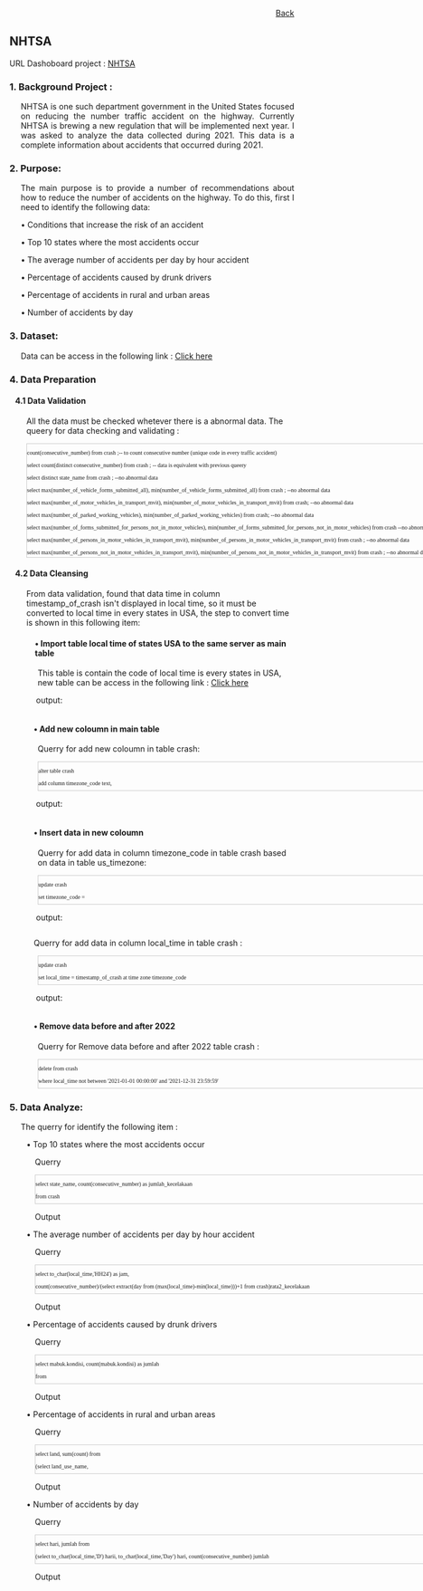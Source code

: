 <p align="right"> <a href="https://achmadirfana.github.io/portofolio/portfolio-NHTSA.html">Back</a></p>


<h2> NHTSA</h2>
<p> URL Dashoboard project : <a href="https://app.powerbi.com/view?r=eyJrIjoiMjI5NDY4NGMtNjg2Zi00ZjA1LWI4Y2UtYWJjOTNhZDYxNmU0IiwidCI6ImRmODY3OWNkLWE4MGUtNDVkOC05OWFjLWM4M2VkN2ZmOTVhMCJ9">NHTSA</a></p>
<h3> 1. Background Project :</h3>
<p style="margin-left: 20px;text-align:justify"> NHTSA is one such department government in the United States focused on reducing the number traffic accident on the highway. Currently NHTSA is brewing a new regulation that will be implemented next year. I was asked to analyze the data collected during 2021. This data is a complete information about accidents that occurred during 2021.</p>
<h3>2. Purpose:</h3>
<p style="margin-left: 20px;text-align:justify">  The main purpose is to provide a number of recommendations about how to reduce the number of accidents on the highway. To do this,
first I  need to identify the following data:</p>
<p style="margin-left: 20px">•  Conditions that increase the risk of an accident </p>
<p style="margin-left: 20px">•  Top 10 states where the most accidents occur </p>
<p style="margin-left: 20px">•  The average number of accidents per day by hour accident </p>
<p style="margin-left: 20px">•  Percentage of accidents caused by drunk drivers </p>
<p style="margin-left: 20px">•  Percentage of accidents in rural and urban areas </p>
<p style="margin-left: 20px">•  Number of accidents by day </p>

<h3>3. Dataset:</h3>
<p style="margin-left: 20px">Data can be access in the following link : <a href="https://drive.google.com/file/d/1wiFf1VpFRXXUz9XpHjb--6vFDoNiCVDK/view?usp=sharing">Click here</a></p>
<h3>4. Data Preparation</h3>
<h4 style="margin-left: 10px">4.1 Data Validation</h4>
<p style="margin-left: 30px"> All the data must be checked whetever there is a abnormal data. The  queery for data checking and validating :</p>

<div style="margin-left: 30px;height:200px;width:1000px;border:1px solid #ccc;font:10px/12px Georgia, Garamond, Serif;overflow:auto;">
<p style="font-family:verdana"> count(consecutive_number) from crash ;-- to count consecutive number (unique code in every traffic accident) </p>
<p style="font-family:verdana"> select count(distinct consecutive_number) from crash ; -- data is equivalent with previous queery </p>
<p style="font-family:verdana"> select  distinct state_name from crash ; --no abnormal data </p> 
<p style="font-family:verdana"> select  max(number_of_vehicle_forms_submitted_all), min(number_of_vehicle_forms_submitted_all) from crash ; --no abnormal data </p>
<p style="font-family:verdana"> select  max(number_of_motor_vehicles_in_transport_mvit), min(number_of_motor_vehicles_in_transport_mvit) from crash; --no abnormal data</p>
<p style="font-family:verdana"> select  max(number_of_parked_working_vehicles), min(number_of_parked_working_vehicles) from crash; --no abnormal data</p>
 <p style="font-family:verdana"> select  max(number_of_forms_submitted_for_persons_not_in_motor_vehicles), min(number_of_forms_submitted_for_persons_not_in_motor_vehicles) from crash --no abnormal data ;</p>
<p style="font-family:verdana"> select  max(number_of_persons_in_motor_vehicles_in_transport_mvit), min(number_of_persons_in_motor_vehicles_in_transport_mvit) from crash ; --no abnormal data </p>
<p style="font-family:verdana"> select  max(number_of_persons_not_in_motor_vehicles_in_transport_mvit), min(number_of_persons_not_in_motor_vehicles_in_transport_mvit) from crash ; --no abnormal data</p>
<p style="font-family:verdana"> select distinct land_use_name from crash ; --no abnormal data</p>
<p style="font-family:verdana"> select distinct functional_system_name from crash ; --no abnormal data</p>
<p style="font-family:verdana"> select min(milepoint),max(milepoint) from crash ; --no abnormal data</p>
<p style="font-family:verdana"> select distinct manner_of_collision_name from crash ;--no abnormal data</p>
<p style="font-family:verdana"> select distinct type_of_intersection_name from crash   ;--no abnormal data</p>
<p style="font-family:verdana"> select distinct light_condition_name from crash ;--no abnormal data</p>
<p style="font-family:verdana"> select distinct atmospheric_conditions_1_name from crash ;--no abnormal data</p>
<p style="font-family:verdana"> select distinct number_of_fatalities from crash   ; --no abnormal data</p>
<p style="font-family:verdana"> select distinct number_of_drunk_drivers from crash  ; --no abnormal data</p>
<p style="font-family:verdana"> select min(timestamp_of_crash),max(timestamp_of_crash) from crash  ; -- found that time is not in local state of USA, so it must to convert to local time</p>
</div>

<h4 style="margin-left: 10px">4.2 Data Cleansing</h4>
<p style="margin-left: 30px"> From data validation, found that data time in column timestamp_of_crash  isn't displayed in local time, so it must be converted to local time in every states in USA, the step to convert time is shown in this following item: </p>
<h4 style="margin-left: 45px">• Import table local time of states USA to the same server as main table</h4>
<p style="margin-left: 50px"> This table is contain the code of local time is every states in USA, new table can be access in the following link : <a href="https://docs.google.com/spreadsheets/d/1I4XkiuiteYmqRUeOvniIAuO7CPi0wFmr8j85eGVXJJQ/edit?usp=sharing">Click here</a></p>
<p style="margin-left: 47px">output:<p>
<p align="center"> 
<img src="importnewtable.png" class="img-fluid" alt="">  
</p>
<h4 style="margin-left: 43px">• Add new coloumn in main table </h4>
<p style="margin-left: 50px">Querry for add new coloumn in table crash:
 <div style="margin-left: 50px;height:50px;width:1000px;border:1px solid #ccc;font:10px/12px Georgia, Garamond, Serif;overflow:auto;">
  <p style="font-family:verdana"> alter table	crash </p>
  <p style="font-family:verdana">add column	timezone_code text,</p>
  <p style="font-family:verdana">add column	local_time timestamp </p>
  </div>
  <p style="margin-left: 47px">output:<p>
<p align="center"> 
<img src="addcolumn.png" class="img-fluid" alt="">  
</p>
<h4 style="margin-left: 43px">• Insert data in new coloumn </h4>
<p style="margin-left: 50px">Querry for add data in column timezone_code in  table crash based on data in table us_timezone:
 <div style="margin-left: 50px;height:50px;width:1000px;border:1px solid #ccc;font:10px/12px Georgia, Garamond, Serif;overflow:auto;">
  <p style="font-family:verdana"> update	crash</p>
  <p style="font-family:verdana"> set 	timezone_code = </p>
 <p style="font-family:verdana">	(select code </p>
	 <p style="font-family:verdana"> from	timezone </p>
	 <p style="font-family:verdana"> where	crash.state_name = timezone.state_name) </p>
  </div>
   <p style="margin-left: 47px">output:<p>
<p align="center"> 
<img src="insertdata1.png" class="img-fluid" alt="">  
</p>
  <p style="margin-left: 43px">Querry for add data in column local_time in  table crash :
 <div style="margin-left: 50px;height:50px;width:1000px;border:1px solid #ccc;font:10px/12px Georgia, Garamond, Serif;overflow:auto;">
   <p style="font-family:verdana"> update	crash </p>
   <p style="font-family:verdana"> set		local_time = timestamp_of_crash at time zone timezone_code </p>
  </div>
    <p style="margin-left: 47px">output:<p>
<p align="center"> 
<img src="insertdata2.png" class="img-fluid" alt="">  
</p>
<h4 style="margin-left: 43px">• Remove data before and after 2022 </h4>
<p style="margin-left: 50px">Querry for Remove data before and after 2022 table crash :
 <div style="margin-left: 50px;height:50px;width:1000px;border:1px solid #ccc;font:10px/12px Georgia, Garamond, Serif;overflow:auto;">
	 <p style="font-family:verdana">  delete from	crash </p>
  <p style="font-family:verdana">  where local_time not between '2021-01-01 00:00:00' and '2021-12-31 23:59:59' </p>
  </div>
  
<h3>5. Data Analyze:</h3>
<p style="margin-left: 20px;text-align:justify">The querry for identify the following item  :</p>
<p style="margin-left: 30px">•  Top 10 states where the most accidents occur </p>
<p style="margin-left: 45px">Querry
   <div style="margin-left: 45px;height:50px;width:1000px;border:1px solid #ccc;font:10px/12px Georgia, Garamond, Serif;overflow:auto;">
   <p style="font-family:verdana"> select state_name, count(consecutive_number) as jumlah_kecelakaan </p>
   <p style="font-family:verdana"> from crash </p>
   <p style="font-family:verdana"> group by 1 </p>
   <p style="font-family:verdana"> order by 2 desc </p>
   <p style="font-family:verdana"> limit 10 </p>
   </div>
<p style="margin-left: 45px">Output	
<p style="margin-left: 30px">•  The average number of accidents per day by hour accident </p>
<p style="margin-left: 45px">Querry
	<div style="margin-left: 45px;height:50px;width:1000px;border:1px solid #ccc;font:10px/12px Georgia, Garamond, Serif;overflow:auto;">	
	<p style="font-family:verdana"> select	to_char(local_time,'HH24') as jam, </p>
	<p style="font-family:verdana"> count(consecutive_number)/(select extract(day from (max(local_time)-min(local_time)))+1 from crash)rata2_kecelakaan </p>
	<p style="font-family:verdana"> from crash </p>
	<p style="font-family:verdana"> group by jam </p>
	<p style="font-family:verdana"> order by rata2_kecelakaan desc </p>
	</div>
<p style="margin-left: 45px">Output
<p style="margin-left: 30px">•  Percentage of accidents caused by drunk drivers </p>
<p style="margin-left: 45px">Querry
	<div style="margin-left: 45px;height:50px;width:1000px;border:1px solid #ccc;font:10px/12px Georgia, Garamond, Serif;overflow:auto;">
	<p style="font-family:verdana">select	mabuk.kondisi, count(mabuk.kondisi) as jumlah </p>
	<p style="font-family:verdana">	from </p>
	<p style="font-family:verdana"> (select	consecutive_number, </p>
	<p style="font-family:verdana"> case </p>
			<p style="font-family:verdana"> when number_of_drunk_drivers = 0 </p>
					<p style="font-family:verdana"> then 'tidak mabuk' </p>
				<p style="font-family:verdana"> else 'mabuk' </p>
			<p style="font-family:verdana"> end kondisi </p>
	<p style="font-family:verdana"> from crash) as mabuk </p>
	<p style="font-family:verdana">group by 1 </p>
	</div>
<p style="margin-left: 45px">Output
<p style="margin-left: 30px">•  Percentage of accidents in rural and urban areas </p>
<p style="margin-left: 45px">Querry
	<div style="margin-left: 45px;height:50px;width:1000px;border:1px solid #ccc;font:10px/12px Georgia, Garamond, Serif;overflow:auto;">
		<p style="font-family:verdana"> select	land, sum(count) from </p>
		<p style="font-family:verdana"> (select	land_use_name,</p>
	 		<p style="font-family:verdana"> count(consecutive_number),</p>
			<p style="font-family:verdana"> case </p>
				<p style="font-family:verdana"> when land_use_name ='Rural'</p>
					<p style="font-family:verdana"> then 'Rural'</p>
				<p style="font-family:verdana"> when land_use_name ='Urban'</p>
					<p style="font-family:verdana"> then 'Urban'</p>
				<p style="font-family:verdana"> else 'Others'</p>
			<p style="font-family:verdana"> end land </p>
		<p style="font-family:verdana"> from crash </p>
		<p style="font-family:verdana"> group by land_use_name) as x </p>
		<p style="font-family:verdana">group by land </p>
		</div>
<p style="margin-left: 45px">Output
<p style="margin-left: 30px">•  Number of accidents by day </p>
<p style="margin-left: 45px">Querry
	<div style="margin-left: 45px;height:50px;width:1000px;border:1px solid #ccc;font:10px/12px Georgia, Garamond, Serif;overflow:auto;">
	<p style="font-family:verdana">select hari, jumlah from </p>
	<p style="font-family:verdana"> (select	to_char(local_time,'D') harii, to_char(local_time,'Day') hari, count(consecutive_number) jumlah </p>
	<p style="font-family:verdana"> from crash </p>
	<p style="font-family:verdana"> group by hari,harii) as x </p>
	<p style="font-family:verdana"> order by harii </p>
	</div>
<p style="margin-left: 45px">Output



